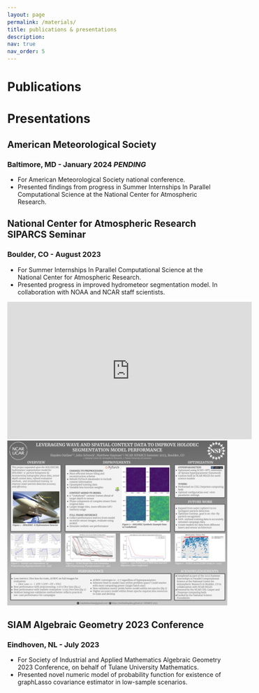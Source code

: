 ```yaml
---
layout: page
permalink: /materials/
title: publications & presentations
description:
nav: true
nav_order: 5
---
```

# Publications



# Presentations
## American Meteorological Society
### Baltimore, MD - January 2024 *PENDING*

- For American Meteorological Society national conference.
- Presented findings from progress in Summer Internships In Parallel Computational Science at the National Center for Atmospheric Research.

## National Center for Atmospheric Research SIPARCS Seminar
### Boulder, CO - August 2023

- For Summer Internships In Parallel Computational Science at the National Center for Atmospheric Research.
- Presented progress in improved hydrometeor segmentation model. In collaboration with NOAA and NCAR staff scientists.

<iframe width="560" height="315" src="https://www.youtube.com/embed/edqQrgZR2-c?si=Qu_R-Z9f6rlQbEJU" title="YouTube video player" frameborder="0" allow="accelerometer; autoplay; clipboard-write; encrypted-media; gyroscope; picture-in-picture; web-share" allowfullscreen></iframe>
<img src = "../assets/img/SIPARCS.jpg" width="560">

## SIAM Algebraic Geometry 2023 Conference
### Eindhoven, NL - July 2023

- For Society of Industrial and Applied Mathematics Algebraic Geometry 2023 Conference, on behalf of Tulane University Mathematics.
- Presented novel numeric model of probability function for existence of graphLasso covariance estimator in low-sample scenarios.
